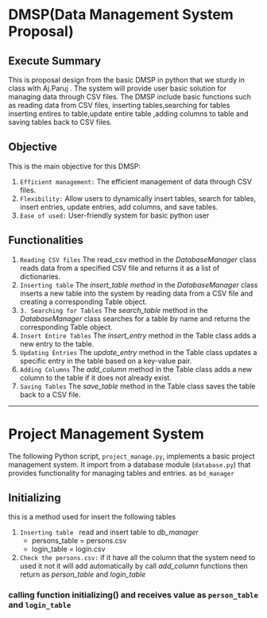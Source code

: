 # DMSP(Data Management System Proposal)
## Execute Summary
This is proposal design from the basic DMSP in python that we sturdy in class with Aj.Paruj . The system will provide user basic solution for
managing data through CSV files. The DMSP include basic functions such as reading data from CSV files, inserting tables,searching for tables 
inserting entires to table,update entire table ,adding columns to table and saving tables back to CSV files.

## Objective
This is the main objective for this DMSP:
1. `Efficient management:` The efficient management of data through CSV files.
2. `Flexibility:` Allow users to dynamically insert tables, search for tables, insert entries, update entries, add columns, and save tables.
3. `Ease of used:` User-friendly system for basic python user

## Functionalities
1. `Reading CSV files` The read_csv method in the *DatabaseManager* class reads data from a specified CSV file and returns it as a list of dictionaries.
2. `Inserting table` The *insert_table method* in the *DatabaseManager* class inserts a new table into the system by reading data from a CSV file and creating a corresponding Table object.
3. `3. Searching for Tables` The *search_table* method in the *DatabaseManager* class searches for a table by name and returns the corresponding Table object.
4. `Insert Entire Tables` The *insert_entry* method in the Table class adds a new entry to the table.
5. `Updating Entries`
The *update_entry* method in the Table class updates a specific entry in the table based on a key-value pair.
6. `Adding Columns`
The *add_column* method in the Table class adds a new column to the table if it does not already exist.
7. `Saving Tables`
The *save_table* method in the Table class saves the table back to a CSV file.

---

# Project Management System
The following Python script, `project_manage.py`, implements a basic project management system. It import from a database module (`database.py`) that provides functionality for managing tables and entries. as `bd_manager`

## Initializing
this is a method used for insert the following tables
1. `Inserting table ` read and insert table to *db_manager*
    * persons_table = persons.csv
    * login_table = login.csv
2. `Check the persons.csv:` if it have all the column that the system need to used it not it will add automatically by call *add_column* functions then return as *person_table* and *login_table*

### calling function initializing() and receives value as `person_table` and `login_table`

